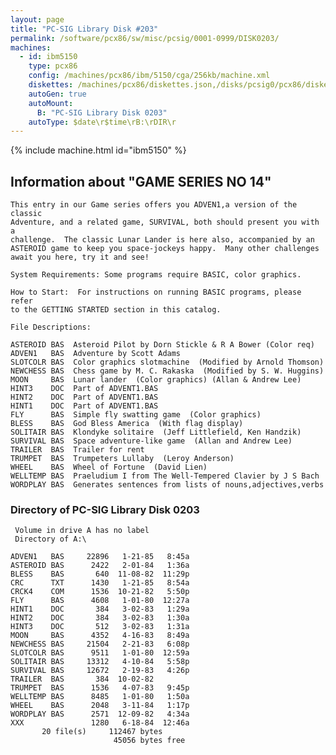 ```yaml
---
layout: page
title: "PC-SIG Library Disk #203"
permalink: /software/pcx86/sw/misc/pcsig/0001-0999/DISK0203/
machines:
  - id: ibm5150
    type: pcx86
    config: /machines/pcx86/ibm/5150/cga/256kb/machine.xml
    diskettes: /machines/pcx86/diskettes.json,/disks/pcsig0/pcx86/diskettes.json
    autoGen: true
    autoMount:
      B: "PC-SIG Library Disk 0203"
    autoType: $date\r$time\rB:\rDIR\r
---
```


{% include machine.html id="ibm5150" %}

## Information about "GAME SERIES NO 14"

    This entry in our Game series offers you ADVEN1,a version of the classic
    Adventure, and a related game, SURVIVAL, both should present you with a
    challenge.  The classic Lunar Lander is here also, accompanied by an
    ASTEROID game to keep you space-jockeys happy.  Many other challenges
    await you here, try it and see!
    
    System Requirements: Some programs require BASIC, color graphics.
    
    How to Start:  For instructions on running BASIC programs, please refer
    to the GETTING STARTED section in this catalog.
    
    File Descriptions:
    
    ASTEROID BAS  Asteroid Pilot by Dorn Stickle & R A Bower (Color req)
    ADVEN1   BAS  Adventure by Scott Adams
    SLOTCOLR BAS  Color graphics slotmachine  (Modified by Arnold Thomson)
    NEWCHESS BAS  Chess game by M. C. Rakaska  (Modified by S. W. Huggins)
    MOON     BAS  Lunar lander  (Color graphics) (Allan & Andrew Lee)
    HINT3    DOC  Part of ADVENT1.BAS
    HINT2    DOC  Part of ADVENT1.BAS
    HINT1    DOC  Part of ADVENT1.BAS
    FLY      BAS  Simple fly swatting game  (Color graphics)
    BLESS    BAS  God Bless America  (With flag display)
    SOLITAIR BAS  Klondyke solitaire  (Jeff Littlefield, Ken Handzik)
    SURVIVAL BAS  Space adventure-like game  (Allan and Andrew Lee)
    TRAILER  BAS  Trailer for rent
    TRUMPET  BAS  Trumpeters Lullaby  (Leroy Anderson)
    WHEEL    BAS  Wheel of Fortune  (David Lien)
    WELLTEMP BAS  Praeludium I from The Well-Tempered Clavier by J S Bach
    WORDPLAY BAS  Generates sentences from lists of nouns,adjectives,verbs

### Directory of PC-SIG Library Disk 0203

     Volume in drive A has no label
     Directory of A:\

    ADVEN1   BAS     22896   1-21-85   8:45a
    ASTEROID BAS      2422   2-01-84   1:36a
    BLESS    BAS       640  11-08-82  11:29p
    CRC      TXT      1430   1-21-85   8:54a
    CRCK4    COM      1536  10-21-82   5:50p
    FLY      BAS      4608   1-01-80  12:27a
    HINT1    DOC       384   3-02-83   1:29a
    HINT2    DOC       384   3-02-83   1:30a
    HINT3    DOC       512   3-02-83   1:31a
    MOON     BAS      4352   4-16-83   8:49a
    NEWCHESS BAS     21504   2-21-83   6:08p
    SLOTCOLR BAS      9511   1-01-80  12:59a
    SOLITAIR BAS     13312   4-10-84   5:58p
    SURVIVAL BAS     12672   2-19-83   4:26p
    TRAILER  BAS       384  10-02-82
    TRUMPET  BAS      1536   4-07-83   9:45p
    WELLTEMP BAS      8485   1-01-80   1:50a
    WHEEL    BAS      2048   3-11-84   1:17p
    WORDPLAY BAS      2571  12-09-82   4:34a
    XXX               1280   6-18-84  12:46a
           20 file(s)     112467 bytes
                           45056 bytes free
